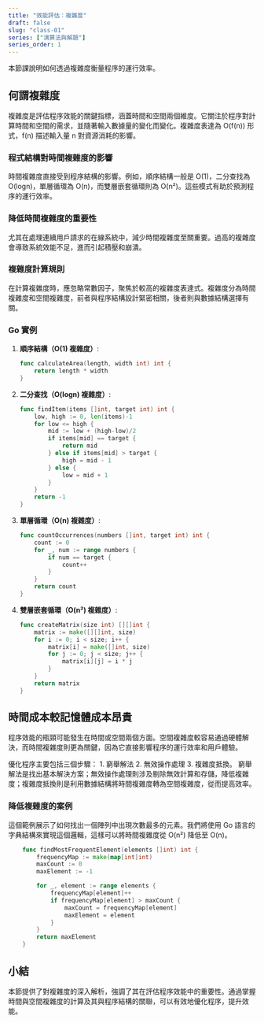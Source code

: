 ```yaml
---
title: "效能評估：複雜度"
draft: false
slug: "class-01"
series: ["演算法與解題"]
series_order: 1
---
```

本節課說明如何透過複雜度衡量程序的運行效率。

## 何謂複雜度
複雜度是評估程序效能的關鍵指標，涵蓋時間和空間兩個維度。它關注於程序對計算時間和空間的需求，並隨著輸入數據量的變化而變化。複雜度表達為 O(f(n)) 形式，f(n) 描述輸入量 n 對資源消耗的影響。

### 程式結構對時間複雜度的影響
時間複雜度直接受到程序結構的影響。例如，順序結構一般是 O(1)，二分查找為 O(logn)，單層循環為 O(n)，而雙層嵌套循環則為 O(n²)。這些模式有助於預測程序的運行效率。

### 降低時間複雜度的重要性
尤其在處理連續用戶請求的在線系統中，減少時間複雜度至關重要。過高的複雜度會導致系統效能不足，進而引起積壓和崩潰。

### 複雜度計算規則
在計算複雜度時，應忽略常數因子，聚焦於較高的複雜度表達式。複雜度分為時間複雜度和空間複雜度，前者與程序結構設計緊密相關，後者則與數據結構選擇有關。

### Go 實例

1. **順序結構（O(1) 複雜度）**:
   ```go
   func calculateArea(length, width int) int {
       return length * width
   }
   ```

2. **二分查找（O(logn) 複雜度）**:
   ```go
   func findItem(items []int, target int) int {
       low, high := 0, len(items)-1
       for low <= high {
           mid := low + (high-low)/2
           if items[mid] == target {
               return mid
           } else if items[mid] > target {
               high = mid - 1
           } else {
               low = mid + 1
           }
       }
       return -1
   }
   ```

3. **單層循環（O(n) 複雜度）**:
   ```go
   func countOccurrences(numbers []int, target int) int {
       count := 0
       for _, num := range numbers {
           if num == target {
               count++
           }
       }
       return count
   }
   ```

4. **雙層嵌套循環（O(n²) 複雜度）**:
   ```go
   func createMatrix(size int) [][]int {
       matrix := make([][]int, size)
       for i := 0; i < size; i++ {
           matrix[i] = make([]int, size)
           for j := 0; j < size; j++ {
               matrix[i][j] = i * j
           }
       }
       return matrix
   }
   ```

## 時間成本較記憶體成本昂貴
程序效能的瓶頸可能發生在時間或空間兩個方面。空間複雜度較容易通過硬體解決，而時間複雜度則更為關鍵，因為它直接影響程序的運行效率和用戶體驗。

優化程序主要包括三個步驟：
    1. 窮舉解法
    2. 無效操作處理
    3. 複雜度抵換。
窮舉解法是找出基本解決方案；無效操作處理則涉及剔除無效計算和存儲，降低複雜度；複雜度抵換則是利用數據結構將時間複雜度轉為空間複雜度，從而提高效率。

### 降低複雜度的案例
這個範例展示了如何找出一個陣列中出現次數最多的元素。我們將使用 Go 語言的字典結構來實現這個邏輯，這樣可以將時間複雜度從 O(n²) 降低至 O(n)。
```go
    func findMostFrequentElement(elements []int) int {
        frequencyMap := make(map[int]int)
        maxCount := 0
        maxElement := -1

        for _, element := range elements {
            frequencyMap[element]++
            if frequencyMap[element] > maxCount {
                maxCount = frequencyMap[element]
                maxElement = element
            }
        }
        return maxElement
    }
```

## 小結
本節提供了對複雜度的深入解析，強調了其在評估程序效能中的重要性。通過掌握時間與空間複雜度的計算及其與程序結構的關聯，可以有效地優化程序，提升效能。